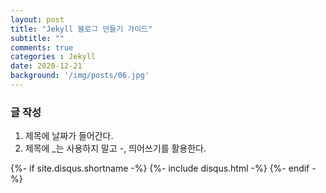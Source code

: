 ```yaml
---
layout: post
title: "Jekyll 블로그 만들기 가이드"
subtitle: ""
comments: true
categories : Jekyll
date: 2020-12-21
background: '/img/posts/06.jpg'
---
```


### 글 작성
 1. 제목에 날짜가 들어간다.
 2. 제목에 _는 사용하지 말고 -, 띄어쓰기를 활용한다.

{%- if site.disqus.shortname -%}
 {%- include disqus.html -%} 
{%- endif -%}
